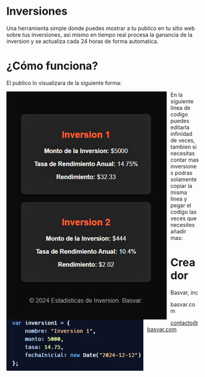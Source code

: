 # Inversiones

Una herramienta simple donde puedes mostrar a tu publico en tu sitio web sobre tus inversiones, asi mismo en tiempo real procesa la ganancia de la inversion y se actualiza cada 24 horas de forma automatica.


¿Cómo funciona?
======
El publico lo visualizara de la siguiente forma:

<p align="center">
<img src="cdn/bvinv.jpg"
        alt="Basvar Pinger"
        style="float: left; margin-right: 10px;" />
</p>

En la siguiente linea de codigo puedes editarla infinidad de veces, tambien si necesitas contar mas inversiones podras solamente copiar la misma linea y pegar el codigo las veces que necesites añadir mas:

<p align="center">
<img src="cdn/code.jpg"
        alt="Basvar Ping"
        style="float: left; margin-right: 10px;" />
</p>


Creador
======
Basvar, inc

basvar.com

contacto@basvar.com